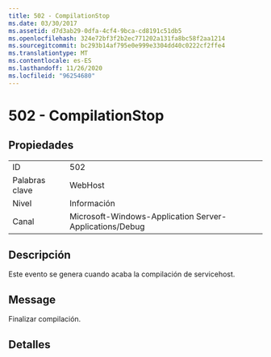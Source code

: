 ```yaml
---
title: 502 - CompilationStop
ms.date: 03/30/2017
ms.assetid: d7d3ab29-0dfa-4cf4-9bca-cd8191c51db5
ms.openlocfilehash: 324e72bf3f2b2ec771202a131fa8bc58f2aa1214
ms.sourcegitcommit: bc293b14af795e0e999e3304dd40c0222cf2ffe4
ms.translationtype: MT
ms.contentlocale: es-ES
ms.lasthandoff: 11/26/2020
ms.locfileid: "96254680"
---
```

# <a name="502---compilationstop"></a>502 - CompilationStop

## <a name="properties"></a>Propiedades  
  
|||  
|-|-|  
|ID|502|  
|Palabras clave|WebHost|  
|Nivel|Información|  
|Canal|Microsoft-Windows-Application Server-Applications/Debug|  
  
## <a name="description"></a>Descripción  

 Este evento se genera cuando acaba la compilación de servicehost.  
  
## <a name="message"></a>Message  

 Finalizar compilación.  
  
## <a name="details"></a>Detalles
